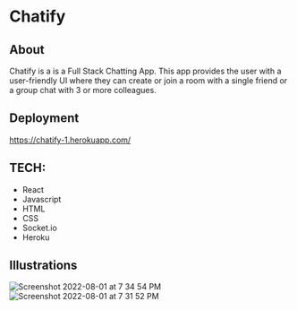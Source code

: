 # Chatify

## About

Chatify is a is a Full Stack Chatting App. This app provides the user with a user-friendly UI where they can create or join a room with a single friend or a group chat with 3 or more colleagues.

## Deployment

https://chatify-1.herokuapp.com/

## TECH:

- React
- Javascript
- HTML
- CSS
- Socket.io
- Heroku

## Illustrations

![Screenshot 2022-08-01 at 7 34 54 PM](https://user-images.githubusercontent.com/104868823/182262483-363308dd-e1ea-4558-b678-81d357f34aca.png)
![Screenshot 2022-08-01 at 7 31 52 PM](https://user-images.githubusercontent.com/104868823/182262487-142dbee7-c59f-494b-a629-e8e594927a90.png)
